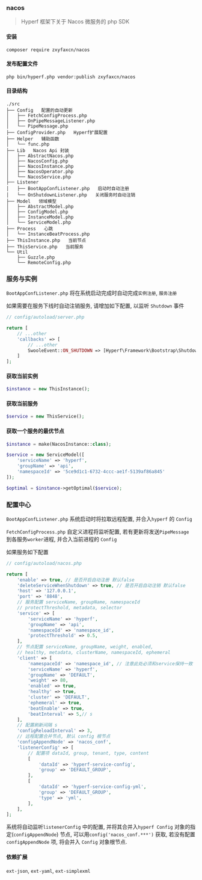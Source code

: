 ### nacos
> Hyperf 框架下关于 Nacos 微服务的 php SDK

#### 安装
```shell
composer require zxyfaxcn/nacos
```

#### 发布配置文件

```shell
php bin/hyperf.php vendor:publish zxyfaxcn/nacos
```

#### 目录结构
```shell
./src
├── Config   配置的自动更新
│   ├── FetchConfigProcess.php
│   ├── OnPipeMessageListener.php
│   └── PipeMessage.php
├── ConfigProvider.php   Hyperf扩展配置
├── Helper   辅助函数
│   └── func.php
├── Lib   Nacos Api 封装
│   ├── AbstractNacos.php
│   ├── NacosConfig.php
│   ├── NacosInstance.php
│   ├── NacosOperator.php
│   └── NacosService.php
├── Listener  
│   ├── BootAppConfListener.php   启动时自动注册
│   └── OnShutdownListener.php   关闭服务时自动注销
├── Model   领域模型
│   ├── AbstractModel.php
│   ├── ConfigModel.php
│   ├── InstanceModel.php
│   └── ServiceModel.php
├── Process   心跳
│   └── InstanceBeatProcess.php
├── ThisInstance.php   当前节点
├── ThisService.php   当前服务
└── Util
    ├── Guzzle.php
    └── RemoteConfig.php
```

### 服务与实例

`BootAppConfListener.php` 将在系统启动完成时自动完成`实例注册`, `服务注册` 

如果需要在服务下线时自动注销服务, 请增加如下配置, 以监听 `Shutdown` 事件

```php
// config/autoload/server.php

return [
    // ...other
    'callbacks' => [
        // ...other
        SwooleEvent::ON_SHUTDOWN => [Hyperf\Framework\Bootstrap\ShutdownCallback::class, 'onShutdown']
    ]
];
```

#### 获取当前实例

```php
$instance = new ThisInstance();
```

#### 获取当前服务

```php
$service = new ThisService();
```

#### 获取一个服务的最优节点

```php
$instance = make(NacosInstance::class);

$service = new ServiceModel([
    'serviceName' => 'hyperf',
    'groupName' => 'api',
    'namespaceId' => '5ce9d1c1-6732-4ccc-ae1f-5139af86a845'
]);

$optimal = $instance->getOptimal($service);

```

### 配置中心

`BootAppConfListener.php` 系统启动时将拉取远程配置, 并合入`hyperf` 的 `Config`

`FetchConfigProcess.php` 自定义进程将监听配置, 若有更新将发送`PipeMessage` 到各服务`worker`进程, 并合入当前进程的 `Config`

如果服务如下配置
```php
// config/autoload/nacos.php

return [
    'enable' => true, // 是否开启自动注册 默认false
    'deleteServiceWhenShutdown' => true, // 是否开启自动注销 默认false
    'host' => '127.0.0.1',
    'port' => '8848',
    // 服务配置 serviceName, groupName, namespaceId
    // protectThreshold, metadata, selector
    'service' => [
        'serviceName' => 'hyperf',
        'groupName' => 'api',
        'namespaceId' => 'namespace_id',
        'protectThreshold' => 0.5,
    ],
    // 节点配置 serviceName, groupName, weight, enabled,
    // healthy, metadata, clusterName, namespaceId, ephemeral
    'client' => [
        'namespaceId' => 'namespace_id', // 注意此处必须和service保持一致
        'serviceName' => 'hyperf',
        'groupName' => 'DEFAULT',
        'weight' => 80,
        'enabled' => true,
        'healthy' => true,
        'cluster' => 'DEFAULT',
        'ephemeral' => true,
        'beatEnable' => true,
        'beatInterval' => 5,// s
    ],
    // 配置刷新间隔 s
    'configReloadInterval' => 3,
    // 远程配置合并节点, 默认 config 根节点
    'configAppendNode' => 'nacos_conf',
    'listenerConfig' => [
        // 配置项 dataId, group, tenant, type, content
        [
            'dataId' => 'hyperf-service-config',
            'group' => 'DEFAULT_GROUP',
        ],
        [
            'dataId' => 'hyperf-service-config-yml',
            'group' => 'DEFAULT_GROUP',
            'type' => 'yml',
        ],
    ],
];
```
系统将自动监听`listenerConfig` 中的配置, 并将其合并入`hyperf Config` 对象的指定(`configAppendNode`) 节点, 可以用`config('nacos_conf.***')` 获取, 若没有配置 `configAppendNode` 项, 将会并入 `Config` 对象根节点. 

#### 依赖扩展

`ext-json`, `ext-yaml`, `ext-simplexml`
